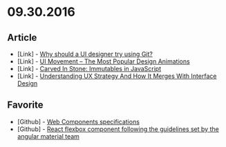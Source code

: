 # 09.30.2016

## Article

- \[Link\] - [Why should a UI designer try using Git?](https://blog.avocode.com/blog/why-should-a-ui-designer-try-using-git)
- \[Link\] - [UI Movement – The Most Popular Design Animations](http://www.webappers.com/2016/09/26/ui-movement-popular-design-animations/)
- \[Link\] - [Carved In Stone: Immutables in JavaScript](https://appendto.com/2016/09/carved-in-stone-immutables-in-javascript/)
- \[Link\] - [Understanding UX Strategy And How It Merges With Interface Design](http://www.vandelaydesign.com/understanding-ux-strategy/)


## Favorite

- \[Github\] - [Web Components specifications](https://github.com/w3c/webcomponents)
- \[Github\] - [React flexbox component following the guidelines set by the angular material team](https://github.com/yhbrandon/react-material-flexbox)
